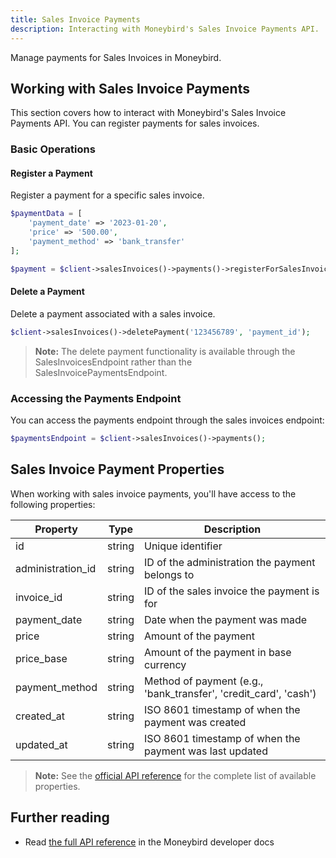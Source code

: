 ```yaml
---
title: Sales Invoice Payments
description: Interacting with Moneybird's Sales Invoice Payments API.
---
```


Manage payments for Sales Invoices in Moneybird.

## Working with Sales Invoice Payments

This section covers how to interact with Moneybird's Sales Invoice Payments API. You can register payments for sales invoices.

### Basic Operations

#### Register a Payment

Register a payment for a specific sales invoice.

```php
$paymentData = [
    'payment_date' => '2023-01-20',
    'price' => '500.00',
    'payment_method' => 'bank_transfer'
];

$payment = $client->salesInvoices()->payments()->registerForSalesInvoiceId('123456789', $paymentData);
```

#### Delete a Payment

Delete a payment associated with a sales invoice.

```php
$client->salesInvoices()->deletePayment('123456789', 'payment_id');
```

> **Note:** The delete payment functionality is available through the SalesInvoicesEndpoint rather than the SalesInvoicePaymentsEndpoint.

### Accessing the Payments Endpoint

You can access the payments endpoint through the sales invoices endpoint:

```php
$paymentsEndpoint = $client->salesInvoices()->payments();
```

## Sales Invoice Payment Properties

When working with sales invoice payments, you'll have access to the following properties:

| Property | Type | Description |
|----------|------|-------------|
| id | string | Unique identifier |
| administration_id | string | ID of the administration the payment belongs to |
| invoice_id | string | ID of the sales invoice the payment is for |
| payment_date | string | Date when the payment was made |
| price | string | Amount of the payment |
| price_base | string | Amount of the payment in base currency |
| payment_method | string | Method of payment (e.g., 'bank_transfer', 'credit_card', 'cash') |
| created_at | string | ISO 8601 timestamp of when the payment was created |
| updated_at | string | ISO 8601 timestamp of when the payment was last updated |

> **Note:** See the [official API reference](https://developer.moneybird.com/api/sales_invoices/#post_sales_invoices_id_payments) for the complete list of available properties.

## Further reading

- Read [the full API reference](https://developer.moneybird.com/api/sales_invoices/#post_sales_invoices_id_payments) in the Moneybird developer docs

